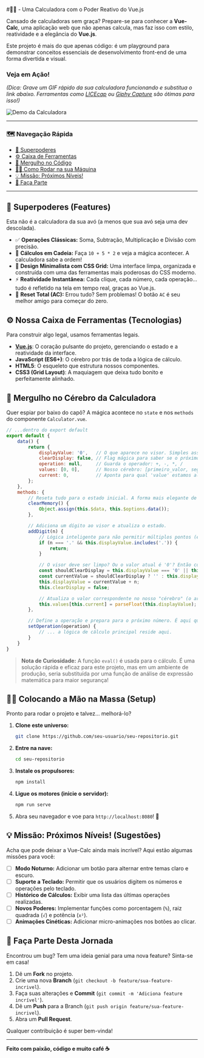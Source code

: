 #🧮✨ - Uma Calculadora com o Poder Reativo do Vue.js

Cansado de calculadoras sem graça? Prepare-se para conhecer a **Vue-Calc**, uma aplicação web que não apenas calcula, mas faz isso com estilo, reatividade e a elegância do **Vue.js**.

Este projeto é mais do que apenas código: é um playground para demonstrar conceitos essenciais de desenvolvimento front-end de uma forma divertida e visual.

### Veja em Ação!

*(Dica: Grave um GIF rápido da sua calculadora funcionando e substitua o link abaixo. Ferramentas como [LICEcap](https://www.cockos.com/licecap/) ou [Giphy Capture](https://giphy.com/apps/giphycapture) são ótimas para isso!)*

![Demo da Calculadora](https://media.giphy.com/media/v1.Y2lkPTc5MGI3NjExd2Jna3R0aXZpZmEzeWw4cGprOHBia2tldDJxdHh5MTR5Nmd0aXFzZyZlcD12MV9pbnRlcm5hbF9naWZfYnlfaWQmY3Q9Zw/3o7btPCcdNni1e3Sj6/giphy.gif)

---

### 🗺️ **Navegação Rápida**
*   [🚀 Superpoderes](#-superpoderes-features)
*   [⚙️ Caixa de Ferramentas](#️-nossa-caixa-de-ferramentas-tecnologias)
*   [🧠 Mergulho no Código](#-mergulho-no-cérebro-da-calculadora)
*   [👨‍💻 Como Rodar na sua Máquina](#-colocando-a-mão-na-massa-setup)
*   [💡 Missão: Próximos Níveis!](#-missão-próximos-níveis-sugestões)
*   [🤝 Faça Parte](#-faça-parte-desta-jornada)

---

## 🚀 Superpoderes (Features)

Esta não é a calculadora da sua avó (a menos que sua avó seja uma dev descolada).

*   ✅ **Operações Clássicas:** Soma, Subtração, Multiplicação e Divisão com precisão.
*   🧠 **Cálculos em Cadeia:** Faça `10 + 5 * 2` e veja a mágica acontecer. A calculadora sabe a ordem!
*   🎨 **Design Minimalista com CSS Grid:** Uma interface limpa, organizada e construída com uma das ferramentas mais poderosas do CSS moderno.
*   ⚡ **Reatividade Instantânea:** Cada clique, cada número, cada operação... tudo é refletido na tela em tempo real, graças ao Vue.js.
*   🔄 **Reset Total (AC):** Errou tudo? Sem problemas! O botão `AC` é seu melhor amigo para começar do zero.

## ⚙️ Nossa Caixa de Ferramentas (Tecnologias)

Para construir algo legal, usamos ferramentas legais.

*   **[Vue.js](https://vuejs.org/)**: O coração pulsante do projeto, gerenciando o estado e a reatividade da interface.
*   **JavaScript (ES6+)**: O cérebro por trás de toda a lógica de cálculo.
*   **HTML5**: O esqueleto que estrutura nossos componentes.
*   **CSS3 (Grid Layout)**: A maquiagem que deixa tudo bonito e perfeitamente alinhado.

## 🧠 Mergulho no Cérebro da Calculadora

Quer espiar por baixo do capô? A mágica acontece no `state` e nos `methods` do componente `Calculator.vue`.

```javascript
// ...dentro do export default
export default {
    data() {
        return {
            displayValue: '0',   // O que aparece no visor. Simples assim.
            clearDisplay: false, // Flag mágica para saber se o próximo dígito limpa o visor.
            operation: null,     // Guarda o operador: +, -, *, /
            values: [0, 0],      // Nosso cérebro: [primeiro_valor, segundo_valor]
            current: 0,          // Aponta para qual 'value' estamos alterando (0 ou 1).
        };
    },
    methods: {
        // Reseta tudo para o estado inicial. A forma mais elegante de "começar de novo".
        clearMemory() {
            Object.assign(this.$data, this.$options.data());
        },

        // Adiciona um dígito ao visor e atualiza o estado.
        addDigit(n) {
            // Lógica inteligente para não permitir múltiplos pontos (ex: "5.4.3")
            if (n === '.' && this.displayValue.includes('.')) {
                return;
            }

            // O visor deve ser limpo? Ou o valor atual é '0'? Então começamos um novo número.
            const shouldClearDisplay = this.displayValue === '0' || this.clearDisplay;
            const currentValue = shouldClearDisplay ? '' : this.displayValue;
            this.displayValue = currentValue + n;
            this.clearDisplay = false;

            // Atualiza o valor correspondente no nosso "cérebro" (o array 'values')
            this.values[this.current] = parseFloat(this.displayValue);
        },

        // Define a operação e prepara para o próximo número. É aqui que os cálculos acontecem!
        setOperation(operation) {
            // ... a lógica de cálculo principal reside aqui.
        }
    }
}
```

> **Nota de Curiosidade:** A função `eval()` é usada para o cálculo. É uma solução rápida e eficaz para este projeto, mas em um ambiente de produção, seria substituída por uma função de análise de expressão matemática para maior segurança!

## 👨‍💻 Colocando a Mão na Massa (Setup)

Pronto para rodar o projeto e talvez... melhorá-lo?

1.  **Clone este universo:**
    ```bash
    git clone https://github.com/seu-usuario/seu-repositorio.git
    ```

2.  **Entre na nave:**
    ```bash
    cd seu-repositorio
    ```

3.  **Instale os propulsores:**
    ```bash
    npm install
    ```

4.  **Ligue os motores (inicie o servidor):**
    ```bash
    npm run serve
    ```
5.  Abra seu navegador e voe para `http://localhost:8080`! 🚀

## 💡 Missão: Próximos Níveis! (Sugestões)

Acha que pode deixar a Vue-Calc ainda mais incrível? Aqui estão algumas missões para você:

-   [ ] **Modo Noturno:** Adicionar um botão para alternar entre temas claro e escuro.
-   [ ] **Suporte a Teclado:** Permitir que os usuários digitem os números e operações pelo teclado.
-   [ ] **Histórico de Cálculos:** Exibir uma lista das últimas operações realizadas.
-   [ ] **Novos Poderes:** Implementar funções como porcentagem (`%`), raiz quadrada (`√`) e potência (`x²`).
-   [ ] **Animações Cinéticas:** Adicionar micro-animações nos botões ao clicar.

## 🤝 Faça Parte Desta Jornada

Encontrou um bug? Tem uma ideia genial para uma nova feature? Sinta-se em casa!

1.  Dê um **Fork** no projeto.
2.  Crie uma nova **Branch** (`git checkout -b feature/sua-feature-incrivel`).
3.  Faça suas alterações e **Commit** (`git commit -m 'Adiciona feature incrível'`).
4.  Dê um **Push** para a Branch (`git push origin feature/sua-feature-incrivel`).
5.  Abra um **Pull Request**.

Qualquer contribuição é super bem-vinda!

---

**Feito com paixão, código e muito café ☕**